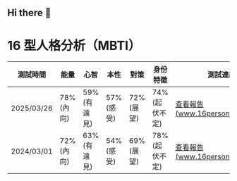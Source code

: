 ## Hi there 👋

<!--
**SentenceDot/SentenceDot** is a ✨ _special_ ✨ repository because its `README.md` (this file) appears on your GitHub profile.

Here are some ideas to get you started:

- 🔭 I’m currently working on ...
- 🌱 I’m currently learning ...
- 👯 I’m looking to collaborate on ...
- 🤔 I’m looking for help with ...
- 💬 Ask me about ...
- 📫 How to reach me: ...
- 😄 Pronouns: ...
- ⚡ Fun fact: ...
-->


# 16 型人格分析（MBTI）

| 測試時間    | 能量            | 心智             | 本性           | 對策           | 身份特徵             | 測試連結 |
|------------|----------------|------------------|--------------|--------------|----------------------|--------|
| 2025/03/26 | 78% (內向)     | 59% (有遠見)     | 57% (感受)    | 72% (展望)    | 74% (起伏不定)        | [查看報告 (www.16personalities.com)](https://www.16personalities.com/tw/%E7%B5%90%E6%9E%9C/infp-t/m/ji2gt2hqn)|
| 2024/03/01 | 72% (內向)     | 63% (有遠見)     | 54% (感受)    | 69% (展望)    | 78% (起伏不定)        | [查看報告 (www.16personalities.com)](https://www.16personalities.com/tw/%E7%B5%90%E6%9E%9C/infp-t/x/flst53dlz) |
